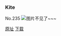 ### Kite
No.235
![图片不见了~~~](https://imgs.xkcd.com/comics/kite.jpg)

[原址](https://xkcd.com//235) [下载](https://imgs.xkcd.com/comics/kite.jpg)

